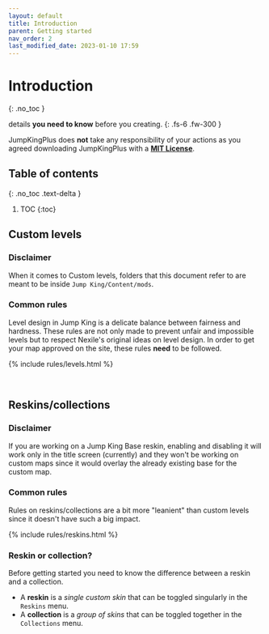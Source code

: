 ```yaml
---
layout: default
title: Introduction
parent: Getting started
nav_order: 2
last_modified_date: 2023-01-10 17:59
---
```


# Introduction
{: .no_toc }

details **you need to know** before you creating.<!-- more -->
{: .fs-6 .fw-300 }

JumpKingPlus does **not** take any responsibility of your actions as you agreed downloading JumpKingPlus with a [**MIT License**](https://github.com/JumpKingPlus/JumpKingPlus/blob/master/LICENSE).

## Table of contents
{: .no_toc .text-delta }

1. TOC
{:toc}

## Custom levels

### Disclaimer
When it comes to Custom levels, folders that this document refer to are meant to be inside `Jump King/Content/mods`. 

### Common rules
Level design in Jump King is a delicate balance between fairness and hardness. These rules are not only made to prevent unfair and impossible levels but to respect Nexile's original ideas on level design. In order to get your map approved on the site, these rules **need** to be followed.

{% include rules/levels.html %}

<br>

## Reskins/collections
### Disclaimer
If you are working on a Jump King Base reskin, enabling and disabling it will work only in the title screen (currently) and they won't be working on custom maps since it would overlay the already existing base for the custom map.

### Common rules
Rules on reskins/collections are a bit more "leanient" than custom levels since it doesn't have such a big impact.

{% include rules/reskins.html %}

### Reskin or collection?
Before getting started you need to know the difference between a reskin and a collection.

- A **reskin** is a *single custom skin* that can be toggled singularly in the `Reskins` menu.
- A **collection** is a *group of skins* that can be toggled together in the `Collections` menu.